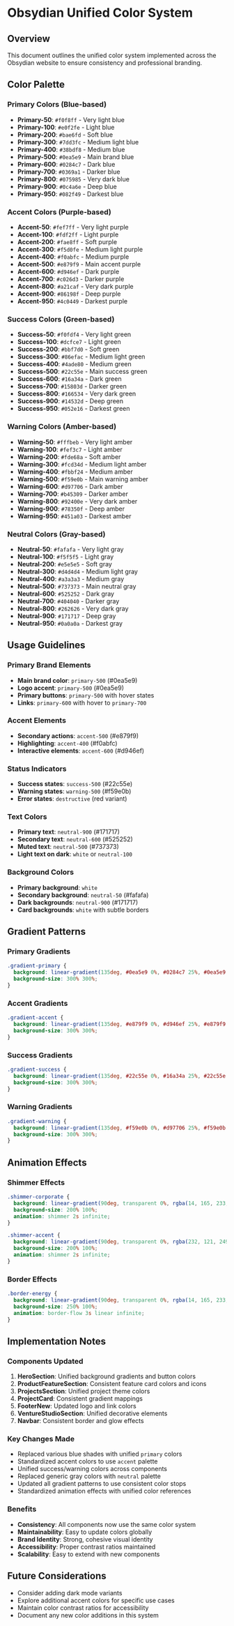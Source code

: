 # Obsydian Unified Color System

## Overview
This document outlines the unified color system implemented across the Obsydian website to ensure consistency and professional branding.

## Color Palette

### Primary Colors (Blue-based)
- **Primary-50**: `#f0f8ff` - Very light blue
- **Primary-100**: `#e0f2fe` - Light blue
- **Primary-200**: `#bae6fd` - Soft blue
- **Primary-300**: `#7dd3fc` - Medium light blue
- **Primary-400**: `#38bdf8` - Medium blue
- **Primary-500**: `#0ea5e9` - Main brand blue
- **Primary-600**: `#0284c7` - Dark blue
- **Primary-700**: `#0369a1` - Darker blue
- **Primary-800**: `#075985` - Very dark blue
- **Primary-900**: `#0c4a6e` - Deep blue
- **Primary-950**: `#082f49` - Darkest blue

### Accent Colors (Purple-based)
- **Accent-50**: `#fef7ff` - Very light purple
- **Accent-100**: `#fdf2ff` - Light purple
- **Accent-200**: `#fae8ff` - Soft purple
- **Accent-300**: `#f5d0fe` - Medium light purple
- **Accent-400**: `#f0abfc` - Medium purple
- **Accent-500**: `#e879f9` - Main accent purple
- **Accent-600**: `#d946ef` - Dark purple
- **Accent-700**: `#c026d3` - Darker purple
- **Accent-800**: `#a21caf` - Very dark purple
- **Accent-900**: `#86198f` - Deep purple
- **Accent-950**: `#4c0449` - Darkest purple

### Success Colors (Green-based)
- **Success-50**: `#f0fdf4` - Very light green
- **Success-100**: `#dcfce7` - Light green
- **Success-200**: `#bbf7d0` - Soft green
- **Success-300**: `#86efac` - Medium light green
- **Success-400**: `#4ade80` - Medium green
- **Success-500**: `#22c55e` - Main success green
- **Success-600**: `#16a34a` - Dark green
- **Success-700**: `#15803d` - Darker green
- **Success-800**: `#166534` - Very dark green
- **Success-900**: `#14532d` - Deep green
- **Success-950**: `#052e16` - Darkest green

### Warning Colors (Amber-based)
- **Warning-50**: `#fffbeb` - Very light amber
- **Warning-100**: `#fef3c7` - Light amber
- **Warning-200**: `#fde68a` - Soft amber
- **Warning-300**: `#fcd34d` - Medium light amber
- **Warning-400**: `#fbbf24` - Medium amber
- **Warning-500**: `#f59e0b` - Main warning amber
- **Warning-600**: `#d97706` - Dark amber
- **Warning-700**: `#b45309` - Darker amber
- **Warning-800**: `#92400e` - Very dark amber
- **Warning-900**: `#78350f` - Deep amber
- **Warning-950**: `#451a03` - Darkest amber

### Neutral Colors (Gray-based)
- **Neutral-50**: `#fafafa` - Very light gray
- **Neutral-100**: `#f5f5f5` - Light gray
- **Neutral-200**: `#e5e5e5` - Soft gray
- **Neutral-300**: `#d4d4d4` - Medium light gray
- **Neutral-400**: `#a3a3a3` - Medium gray
- **Neutral-500**: `#737373` - Main neutral gray
- **Neutral-600**: `#525252` - Dark gray
- **Neutral-700**: `#404040` - Darker gray
- **Neutral-800**: `#262626` - Very dark gray
- **Neutral-900**: `#171717` - Deep gray
- **Neutral-950**: `#0a0a0a` - Darkest gray

## Usage Guidelines

### Primary Brand Elements
- **Main brand color**: `primary-500` (#0ea5e9)
- **Logo accent**: `primary-500` (#0ea5e9)
- **Primary buttons**: `primary-500` with hover states
- **Links**: `primary-600` with hover to `primary-700`

### Accent Elements
- **Secondary actions**: `accent-500` (#e879f9)
- **Highlighting**: `accent-400` (#f0abfc)
- **Interactive elements**: `accent-600` (#d946ef)

### Status Indicators
- **Success states**: `success-500` (#22c55e)
- **Warning states**: `warning-500` (#f59e0b)
- **Error states**: `destructive` (red variant)

### Text Colors
- **Primary text**: `neutral-900` (#171717)
- **Secondary text**: `neutral-600` (#525252)
- **Muted text**: `neutral-500` (#737373)
- **Light text on dark**: `white` or `neutral-100`

### Background Colors
- **Primary background**: `white`
- **Secondary background**: `neutral-50` (#fafafa)
- **Dark backgrounds**: `neutral-900` (#171717)
- **Card backgrounds**: `white` with subtle borders

## Gradient Patterns

### Primary Gradients
```css
.gradient-primary {
  background: linear-gradient(135deg, #0ea5e9 0%, #0284c7 25%, #0ea5e9 50%, #0369a1 75%, #0ea5e9 100%);
  background-size: 300% 300%;
}
```

### Accent Gradients
```css
.gradient-accent {
  background: linear-gradient(135deg, #e879f9 0%, #d946ef 25%, #e879f9 50%, #c026d3 75%, #e879f9 100%);
  background-size: 300% 300%;
}
```

### Success Gradients
```css
.gradient-success {
  background: linear-gradient(135deg, #22c55e 0%, #16a34a 25%, #22c55e 50%, #15803d 75%, #22c55e 100%);
  background-size: 300% 300%;
}
```

### Warning Gradients
```css
.gradient-warning {
  background: linear-gradient(135deg, #f59e0b 0%, #d97706 25%, #f59e0b 50%, #b45309 75%, #f59e0b 100%);
  background-size: 300% 300%;
}
```

## Animation Effects

### Shimmer Effects
```css
.shimmer-corporate {
  background: linear-gradient(90deg, transparent 0%, rgba(14, 165, 233, 0.1) 50%, transparent 100%);
  background-size: 200% 100%;
  animation: shimmer 2s infinite;
}

.shimmer-accent {
  background: linear-gradient(90deg, transparent 0%, rgba(232, 121, 249, 0.1) 50%, transparent 100%);
  background-size: 200% 100%;
  animation: shimmer 2s infinite;
}
```

### Border Effects
```css
.border-energy {
  background: linear-gradient(90deg, transparent 0%, rgba(14, 165, 233, 0.2) 25%, rgba(14, 165, 233, 0.6) 50%, rgba(14, 165, 233, 0.2) 75%, transparent 100%);
  background-size: 250% 100%;
  animation: border-flow 3s linear infinite;
}
```

## Implementation Notes

### Components Updated
1. **HeroSection**: Unified background gradients and button colors
2. **ProductFeatureSection**: Consistent feature card colors and icons
3. **ProjectsSection**: Unified project theme colors
4. **ProjectCard**: Consistent gradient mappings
5. **FooterNew**: Updated logo and link colors
6. **VentureStudioSection**: Unified decorative elements
7. **Navbar**: Consistent border and glow effects

### Key Changes Made
- Replaced various blue shades with unified `primary` colors
- Standardized accent colors to use `accent` palette
- Unified success/warning colors across components
- Replaced generic gray colors with `neutral` palette
- Updated all gradient patterns to use consistent color stops
- Standardized animation effects with unified color references

### Benefits
- **Consistency**: All components now use the same color system
- **Maintainability**: Easy to update colors globally
- **Brand Identity**: Strong, cohesive visual identity
- **Accessibility**: Proper contrast ratios maintained
- **Scalability**: Easy to extend with new components

## Future Considerations
- Consider adding dark mode variants
- Explore additional accent colors for specific use cases
- Maintain color contrast ratios for accessibility
- Document any new color additions in this system 